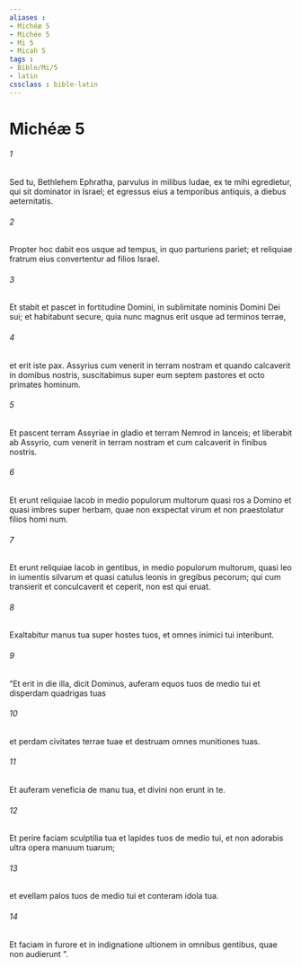 ```yaml
---
aliases : 
- Michéæ 5
- Michée 5
- Mi 5
- Micah 5
tags : 
- Bible/Mi/5
- latin
cssclass : bible-latin
---
```


# Michéæ 5

###### 1
Sed tu, Bethlehem Ephratha, parvulus in milibus Iudae, ex te mihi egredietur, qui sit dominator in Israel; et egressus eius a temporibus antiquis, a diebus aeternitatis.
###### 2
Propter hoc dabit eos usque ad tempus, in quo parturiens pariet; et reliquiae fratrum eius convertentur ad filios Israel.
###### 3
Et stabit et pascet in fortitudine Domini, in sublimitate nominis Domini Dei sui; et habitabunt secure, quia nunc magnus erit usque ad terminos terrae,
###### 4
et erit iste pax. Assyrius cum venerit in terram nostram et quando calcaverit in domibus nostris, suscitabimus super eum septem pastores et octo primates hominum.
###### 5
Et pascent terram Assyriae in gladio et terram Nemrod in lanceis; et liberabit ab Assyrio, cum venerit in terram nostram et cum calcaverit in finibus nostris.
###### 6
Et erunt reliquiae Iacob in medio populorum multorum quasi ros a Domino et quasi imbres super herbam, quae non exspectat virum et non praestolatur filios homi num. 
###### 7
Et erunt reliquiae Iacob in gentibus, in medio populorum multorum, quasi leo in iumentis silvarum et quasi catulus leonis in gregibus pecorum; qui cum transierit et conculcaverit et ceperit, non est qui eruat.
###### 8
Exaltabitur manus tua super hostes tuos, et omnes inimici tui interibunt.
###### 9
“Et erit in die illa, dicit Dominus, auferam equos tuos de medio tui et disperdam quadrigas tuas
###### 10
et perdam civitates terrae tuae et destruam omnes munitiones tuas.
###### 11
Et auferam veneficia de manu tua, et divini non erunt in te.
###### 12
Et perire faciam sculptilia tua et lapides tuos de medio tui, et non adorabis ultra opera manuum tuarum;
###### 13
et evellam palos tuos de medio tui et conteram idola tua.
###### 14
Et faciam in furore et in indignatione ultionem in omnibus gentibus, quae non audierunt ”.
